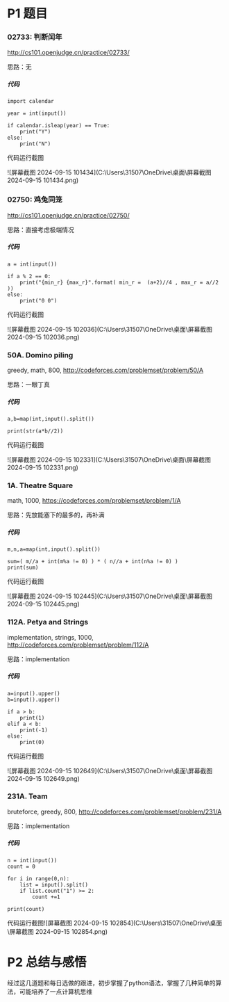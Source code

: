 # P1 题目

### 02733: 判断闰年

http://cs101.openjudge.cn/practice/02733/

思路：无

##### 代码

```
import calendar

year = int(input())

if calendar.isleap(year) == True:
    print("Y")
else:
    print("N")
```

代码运行截图 

![屏幕截图 2024-09-15 101434](C:\Users\31507\OneDrive\桌面\屏幕截图 2024-09-15 101434.png)



### 02750: 鸡兔同笼

http://cs101.openjudge.cn/practice/02750/

思路：直接考虑极端情况

##### 代码

```
a = int(input())

if a % 2 == 0:
    print("{min_r} {max_r}".format( min_r =  (a+2)//4 , max_r = a//2 ))
else:
    print("0 0")
```

代码运行截图 

![屏幕截图 2024-09-15 102036](C:\Users\31507\OneDrive\桌面\屏幕截图 2024-09-15 102036.png)



### 50A. Domino piling

greedy, math, 800, http://codeforces.com/problemset/problem/50/A

思路：一眼丁真

##### 代码

```
a,b=map(int,input().split())

print(str(a*b//2))
```

代码运行截图 

![屏幕截图 2024-09-15 102331](C:\Users\31507\OneDrive\桌面\屏幕截图 2024-09-15 102331.png)



### 1A. Theatre Square

math, 1000, https://codeforces.com/problemset/problem/1/A

思路：先放能塞下的最多的，再补满

##### 代码

```
m,n,a=map(int,input().split())

sum=( m//a + int(m%a != 0) ) * ( n//a + int(n%a != 0) )
print(sum)
```

代码运行截图

![屏幕截图 2024-09-15 102445](C:\Users\31507\OneDrive\桌面\屏幕截图 2024-09-15 102445.png)



### 112A. Petya and Strings

implementation, strings, 1000, http://codeforces.com/problemset/problem/112/A

思路：implementation

##### 代码

```
a=input().upper()
b=input().upper()

if a > b:
    print(1)
elif a < b:
    print(-1)
else:
    print(0)
```

代码运行截图

![屏幕截图 2024-09-15 102649](C:\Users\31507\OneDrive\桌面\屏幕截图 2024-09-15 102649.png)



### 231A. Team

bruteforce, greedy, 800, http://codeforces.com/problemset/problem/231/A

思路：implementation

##### 代码

```
n = int(input())
count = 0

for i in range(0,n):
    list = input().split()
    if list.count("1") >= 2:
        count +=1
 
print(count)
```

代码运行截图![屏幕截图 2024-09-15 102854](C:\Users\31507\OneDrive\桌面\屏幕截图 2024-09-15 102854.png)



# P2 总结与感悟

经过这几道题和每日选做的跟进，初步掌握了python语法，掌握了几种简单的算法，可能培养了一点计算机思维